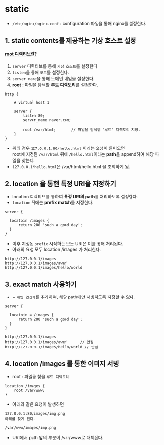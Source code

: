 

# static  

* `/etc/nginx/nginx.conf` : configuration 파일을 통해 nginx를 설정한다.  

## 1. static contents를 제공하는 가상 호스트 설정  

#### [root 디렉티브란?](https://docs.nginx.com/nginx/admin-guide/web-server/serving-static-content/)  

1. `server` 디렉티브를 통해 `가상 호스트`를 설정한다.  
2. `listen`을 통해 `포트`를 설정한다.  
3. `server_name`을 통해 도메인 네임을 설정한다.  
4. **root** : 파일을 탐색할 **루트 디렉토리**를 설정한다.  

```
http {
    
    # virtual host 1

    server {
        listen 80;
        server_name naver.com;

        root /var/html;       // 파일을 탐색할 "루트" 디렉토리 지정.
    }
}
```

* 위의 경우 `127.0.0.1:80/hello.html` 이라는 요청이 들어오면  
root에 지정된 `/var/html` 뒤에 `/hello.html`이라는 **path**을 append하여 해당 파일을 찾는다.  
* `127.0.0.1/hello.html`은 /var/html/hello.html 을 조회하게 됨.  


## 2. location 을 통핸 특정 URI을 지정하기  
* location 디렉티브를 통하여 **특정 URI의 path**를 처리하도록 설정한다.  
* `location` 뒤에는 **prefix match**를 지정한다.  
```
server {

  locatoin /images {
      return 200 'such a good day';
  }
}
```

* 이후 지정된 `prefix` 시작하는 모든 URI은 이를 통해 처리된다.  
* 아래의 요청 모두 location /images 가 처리한다.  
```
http://127.0.0.1/images
http://127.0.0.1/images/awef
http://127.0.0.1/images/hello/world
```

## 3. exact match 사용하기  
* = `대입 연산자`를 추가하여, 해당 path에만 서빙하도록 지정할 수 있다.  

```
server {

  locatoin = /images {
      return 200 'such a good day';
  }
}
```

```
http://127.0.0.1/images
http://127.0.0.1/images/awef      // 안됨
http://127.0.0.1/images/hello/world // 안됨
```

## 4. location /images 를 통한 이미지 서빙  
* root : 파일을 찾을 `루트 디렉토리`  
```
location /images {
    root /var/www;  
}
```
* 아래와 같은 요청이 발생하면  
```
127.0.0.1:80/images/img.png
아래를 찾게 된다.

/var/www/images/imp.png
```
* URI에서 path 앞의 부분이 /var/www로 대체된다.  










